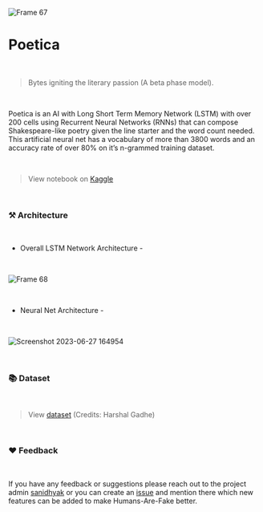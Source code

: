 ![Frame 67](https://github.com/notsanidhyak/Poetica/assets/86651116/fd740994-d768-4aa0-a3ef-fccab1d69245)


# Poetica
<br>

> Bytes igniting the literary passion (A beta phase model).
<br>

Poetica is an AI with Long Short Term Memory Network (LSTM) with over 200 cells using Recurrent Neural Networks (RNNs) that can compose Shakespeare-like poetry given the line starter and the word count needed. This artificial neural net has a vocabulary of more than 3800 words and an accuracy rate of over 80% on it’s n-grammed training dataset.

<br>

> View notebook on [Kaggle](https://www.kaggle.com/code/sanidhyak/poemsbyai)
<br>

### ⚒️ Architecture
<br>

- Overall LSTM Network Architecture -
<br>


![Frame 68](https://github.com/notsanidhyak/Poetica/assets/86651116/2fd15c23-d7a6-4cd1-9fc4-9715deb4147e)

<br>

- Neural Net Architecture -
<br>

![Screenshot 2023-06-27 164954](https://github.com/notsanidhyak/Poetica/assets/86651116/767335d7-e327-4c5b-a2ca-e96bcd72a8b8)

<br>

### 📚 Dataset
<br>

> View [dataset](https://www.kaggle.com/datasets/harshalgadhe/poem-generation) (Credits: Harshal Gadhe)
<br>

### ❤️ Feedback
<br>

If you have any feedback or suggestions please reach out to the project admin [sanidhyak](https://github.com/notsanidhyak) or you can create an [issue](https://github.com/notsanidhyak/Poetica/issues) and mention there which new features can be added to make Humans-Are-Fake better.





